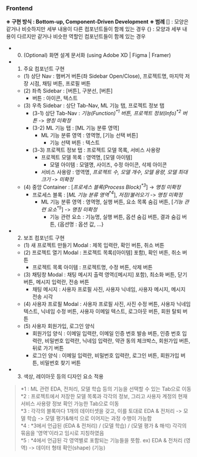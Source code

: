 ### Frontend

**※ 구현 방식 : Bottom-up, Component-Driven Development**
**※ 범례**
[] : 모양은 같거나 비슷하지만 세부 내용이 다른 컴포넌트들이 함께 있는 경우
{} : 모양과 세부 내용이 다르지만 같거나 비슷한 역할인 컴포넌트들이 함께 있는 경우

- 0. (Optional) 화면 설계 문서화 (using Adobe XD | Figma | Framer)
- 1. 주요 컴포넌트 구현
  - (1) 상단 Nav : 햄버거 버튼(좌 Sidebar Open/Close), 프로젝트명, 마지막 저장 시점, 채팅 버튼, 프로필 버튼
  - (2) 좌측 Sidebar : [버튼], 구분선, [버튼]
    - 버튼 : 아이콘, 텍스트
  - (3) 우측 Sidebar : 상단 Tab-Nav, ML 기능 탭, 프로젝트 정보 탭
    - (3-1) 상단 Tab-Nav : _기능(Function)$^*$$^1$ 버튼, 프로젝트 정보(Info)$^*$$^2$ 버튼_ -> _명칭 미확정_
    - (3-2) ML 기능 탭 : [ML 기능 분류 영역]
      - ML 기능 분류 영역 : 영역명, [기능 선택 버튼]
        - 기능 선택 버튼 : 텍스트
    - (3-3) 프로젝트 정보 탭 : 프로젝트 모델 목록, 서비스 사용량
      - 프로젝트 모델 목록 : 영역명, [모델 아이템]
        - 모델 아이템 : 모델명, 사이즈, 수정 아이콘, 삭제 아이콘
      - 서비스 사용량 : 영역명, _프로젝트 수, 모델 개수, 모델 용량, 모델 최대 크기_ -> _미확정_
  - (4) 중앙 Container : [_프로세스 블록(Process Block)$^*$$^3$_] -> _명칭 미확정_
    - 프로세스 블록 : [_ML 기능 분류 영역$^*$$^4$_], _저장/불러오기_ -> _명칭 미확정_
      - ML 기능 분류 영역 : 영역명, 실행 버튼, 요소 목록 숨김 버튼, [_기능 관련 요소$^*$$^5$_] -> _명칭 미확정_
        - 기능 관련 요소 : 기능명, 실행 버튼, 옵션 숨김 버튼, 결과 숨김 버튼, {옵션명 : 옵션 값, ...}
- 2. 보조 컴포넌트 구현
  - (1) 새 프로젝트 만들기 Modal : 제목 입력란, 확인 버튼, 취소 버튼
  - (2) 프로젝트 열기 Modal : 프로젝트 목록([아이템] 포함), 확인 버튼, 취소 버튼
    - 프로젝트 목록 아이템 : 프로젝트명, 수정 버튼, 삭제 버튼
  - (3) 채팅창 Modal : 채팅 메시지 출력 영역([메시지] 포함), 최소화 버튼, 닫기 버튼, 메시지 입력란, 전송 버튼
    - 채팅 메시지 : 사용자 프로필 사진, 사용자 닉네임, 사용자 메시지, 메시지 전송 시각
  - (4) 사용자 프로필 Modal : 사용자 프로필 사진, 사진 수정 버튼, 사용자 닉네임 텍스트, 닉네임 수정 버튼, 사용자 이메일 텍스트, 로그아웃 버튼, 회원 탈퇴 버튼
  - (5) 사용자 회원가입, 로그인 양식
    - 회원가입 양식 : 이메일 입력란, 이메일 인증 번호 발송 버튼, 인증 번호 입력란, 비밀번호 입력란, 닉네임 입력란, 약관 동의 체크박스, 회원가입 버튼, 뒤로 가기 버튼
    - 로그인 양식 : 이메일 입력란, 비밀번호 입력란, 로그인 버튼, 회원가입 버튼, 비밀번호 찾기 버튼
- 3. 색상, 레이아웃 등의 디자인 요소 적용

> *1 : ML 관련 EDA, 전처리, 모델 학습 등의 기능을 선택할 수 있는 Tab으로 이동  
> *2 : 프로젝트에서 저장한 모델 목록과 각각의 정보, 그리고 사용자 계정의 현재 서비스 사용량 정보 확인 가능한 Tab으로 이동  
> *3 : 각각의 블록마다 1개의 데이터셋을 갖고, 이를 토대로 EDA & 전처리 -> 모델 학습 -> 모델 평가&해석 으로 이어지는 과정 수행이 가능함  
> *4 : *3에서 언급된 (EDA & 전처리) / (모델 학습) / (모델 평가 & 해석) 각각의 묶음을 '영역'이라고 임시로 지칭하였음  
> *5 : *4에서 언급된 각 영역별로 포함되는 기능들을 뜻함. ex) EDA & 전처리 (영역) -> 데이터 형태 확인(shape) (기능)